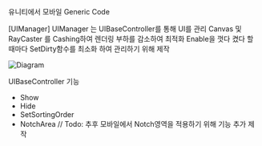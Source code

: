 유니티에서 모바일 Generic Code 


[UIManager]
 UIManager 는 UIBaseController를 통해 UI를 관리
 Canvas 및 RayCaster 를 Cashing하여 렌더링 부하를 감소하여 최적화
 Enable을 껏다 켰다 할 때마다 SetDirty함수를 최소화 하여 관리하기 위해 제작

![Diagram](https://viewer.diagrams.net/?tags=%7B%7D&highlight=0000ff&edit=_blank&layers=1&nav=1&title=UIManager.drawio#Uhttps%3A%2F%2Fdrive.google.com%2Fuc%3Fid%3D1HnAOy57G5G50fbBferm6YLP4e0a9D-bY%26export%3Ddownload)


 UIBaseController 기능
  - Show
  - Hide
  - SetSortingOrder
  - NotchArea // Todo: 추후 모바일에서 Notch영역을 적용하기 위해 기능 추가 제작
